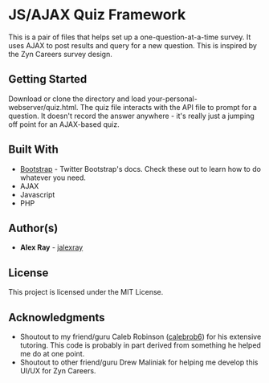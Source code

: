# JS/AJAX Quiz Framework

This is a pair of files that helps set up a one-question-at-a-time survey. It uses AJAX to post results and query for a new question. This is inspired by the Zyn Careers survey design.

## Getting Started

Download or clone the directory and load your-personal-webserver/quiz.html. The quiz file interacts with the API file to prompt for a question. It doesn't record the answer anywhere - it's really just a jumping off point for an AJAX-based quiz.

## Built With

* [Bootstrap](http://getbootstrap.com) - Twitter Bootstrap's docs. Check these out to learn how to do whatever you need.
* AJAX
* Javascript
* PHP


## Author(s)

* **Alex Ray** - [jalexray](https://github.com/jalexray)

## License

This project is licensed under the MIT License.

## Acknowledgments

* Shoutout to my friend/guru Caleb Robinson ([calebrob6](https://github.com/calebrob6/)) for his extensive tutoring. This code is probably in part derived from something he helped me do at one point.
* Shoutout to other friend/guru Drew Maliniak for helping me develop this UI/UX for Zyn Careers. 
